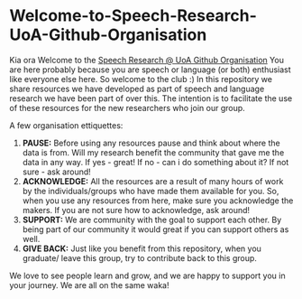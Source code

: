 # Welcome-to-Speech-Research-UoA-Github-Organisation
Kia ora 
Welcome to the [Speech Research @ UoA Github Organisation](https://speechresearch.auckland.ac.nz/)
You are here probably because you are speech or language (or both) enthusiast like everyone else here. So welcome to the club :)
In this repository we share resources we have developed as part of speech and language research we have been part of over this. The intention is to facilitate the use of these resources for the new researchers who join our group.

A few organisation ettiquettes:
1. **PAUSE:** Before using any resources pause and think about where the data is from. Will my research benefit the community that gave me the data in any way. If yes - great! If no - can i do something about it? If not sure - ask around!
3. **ACKNOWLEDGE:** All the resources are a result of many hours of work by the individuals/groups who have made them available for you. So, when you use any resources from here, make sure you acknowledge the makers. If you are not sure how to acknowledge, ask around!
4. **SUPPORT:** We are community with the goal to support each other. By being part of our community it would great if you can support others as well.
5. **GIVE BACK:** Just like you benefit from this repository, when you graduate/ leave this group, try to contribute back to this group.


We love to see people learn and grow, and we are happy to support you in your journey. We are all on the same waka!


